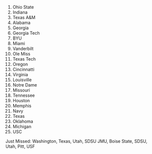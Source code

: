 1. Ohio State
2. Indiana
3. Texas A&M
4. Alabama
5. Georgia
6. Georgia Tech
7. BYU
8. Miami
9. Vanderbilt
10. Ole Miss
11. Texas Tech
12. Oregon
13. Cincinnatti
14. Virginia
15. Louisville
16. Notre Dame
17. Missouri
18. Tennessee
19. Houston
20. Memphis
21. Navy
22. Texas
23. Oklahoma
24. Michigan
25. USC

Just Missed: Washington, Texas, Utah, SDSU JMU, Boise State, SDSU, Utah, Pitt, USF